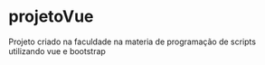 # projetoVue
 Projeto criado na faculdade na materia de programação de scripts utilizando vue e bootstrap
